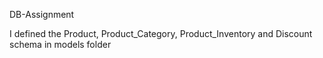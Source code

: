 DB-Assignment

I defined the Product, Product_Category, Product_Inventory and Discount schema in models folder
